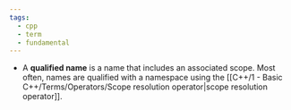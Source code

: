 ```yaml
---
tags:
  - cpp
  - term
  - fundamental
---
```


- A **qualified name** is a name that includes an associated scope. Most often, names are qualified with a namespace using the [[C++/1 - Basic C++/Terms/Operators/Scope resolution operator|scope resolution operator]].